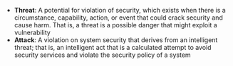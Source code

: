 - **Threat**: A potential for violation of security, which exists when there is a circumstance, capability, action, or event that could crack security and cause harm. That is, a threat is a possible danger that might exploit a vulnerability
- **Attack**: A violation on system security that derives from an intelligent threat; that is, an intelligent act that is a calculated attempt to avoid security services and violate the security policy of a system
